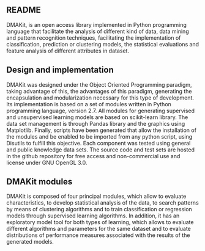 ## README

DMAKit, is an open access library implemented in Python programming language that facilitate the analysis of different kind of data, data mining and pattern recognition techniques, facilitating the implementation of classification, prediction or clustering models, the statistical evaluations and feature analysis of different attributes in dataset.

## Design and implementation

DMAKit was designed under the Object Oriented Programming paradigm, taking advantage of this, the advantages of this paradigm, generating the encapsulation and modularization necessary for this type of development. Its implementation is based on a set of modules written in Python programming language, version 2.7. All modules for generating supervised and unsupervised learning models are based on  scikit-learn library. The data set management is through Pandas library and the graphics using Matplotlib. Finally, scripts have been generated that allow the installation of the modules and be enabled to be imported from any python script, using Disutils to fulfill this objective. Each component was tested using general and public knowledge data sets. The source code and test sets are hosted in the github repository for free access and non-commercial use and license under GNU OpenGL 3.0.

## DMAKit modules

DMAKit is composed of four principal modules, which allow to evaluate characteristics, to develop statistical analysis of the data, to search patterns by means of clustering algorithms and to train classification or regression models through supervised learning algorithms. In addition, it has an exploratory model tool for both types of learning, which allows to evaluate different algorithms and parameters for the same dataset and to evaluate distributions of performance measures associated with the results of the generated models.
